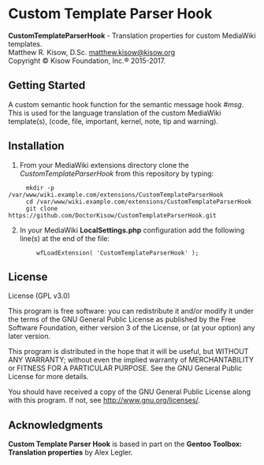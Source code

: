 # Custom Template Parser Hook
**CustomTemplateParserHook** - Translation properties for custom MediaWiki templates.  
Matthew R. Kisow, D.Sc. <matthew.kisow@kisow.org>  
Copyright &copy; Kisow Foundation, Inc.&reg; 2015-2017.  

## Getting Started
A custom semantic hook function for the semantic message hook _#msg_.  This is used for the language translation of the custom MediaWiki template(s), (code, file, important, kernel, note, tip and warning).

## Installation
1. From your MediaWiki extensions directory clone the _CustomTemplateParserHook_ from this repository by typing:
```shell
     mkdir -p /var/www/wiki.example.com/extensions/CustomTemplateParserHook  
     cd /var/www/wiki.example.com/extensions/CustomTemplateParserHook  
     git clone https://github.com/DoctorKisow/CustomTemplateParserHook.git
```

2. In your MediaWiki **LocalSettings.php** configuration add the following line(s) at the end of the file:
```shell
        wfLoadExtension( 'CustomTemplateParserHook' );
```

## License
License (GPL v3.0)

This program is free software: you can redistribute it and/or modify it under the terms of the GNU General Public License as published by the Free Software Foundation, either version 3 of the License, or (at your option) any later version.

This program is distributed in the hope that it will be useful, but WITHOUT ANY WARRANTY; without even the implied warranty of MERCHANTABILITY or FITNESS FOR A PARTICULAR PURPOSE.  See the GNU General Public License for more details.

You should have received a copy of the GNU General Public License along with this program.  If not, see <http://www.gnu.org/licenses/>.

## Acknowledgments
**Custom Template Parser Hook** is based in part on the **Gentoo Toolbox: Translation properties** by Alex Legler.
